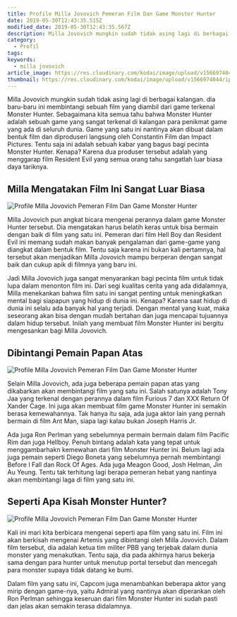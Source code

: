 ```yaml
---
title: Profile Milla Jovovich Pemeran Film Dan Game Monster Hunter
date: 2019-05-30T12:43:35.515Z
modified_date: 2019-05-30T12:43:35.567Z
description: Milla Jovovich mungkin sudah tidak asing lagi di berbagai kalangan. dia baru-baru ini membintangi sebuah film yang diambil dari game.
category:
  - Profil
tags:
keywords:
  - milla jovovich
article_image: https://res.cloudinary.com/kodai/image/upload/v1566974044/ip/profile-milla-jovovich-pemeran-film-dan-game-monster-hunter-1.jpg
thumbnail: https://res.cloudinary.com/kodai/image/upload/v1566974044/ip/profile-milla-jovovich-pemeran-film-dan-game-monster-hunter-1-011.jpg
---
```

Milla Jovovich mungkin sudah tidak asing lagi di berbagai kalangan. dia baru-baru ini membintangi sebuah film yang diambil dari game terkenal Monster Hunter. Sebagaimana kita semua tahu bahwa Monster Hunter adalah sebuah game yang sangat terkenal di kalangan para penikmat game yang ada di seluruh dunia. Game yang satu ini nantinya akan dibuat dalam bentuk film dan diproduseri langsung oleh Constantin Film dan Impact Pictures. Tentu saja ini adalah sebuah kabar yang bagus bagi pecinta Monster Hunter. Kenapa? Karena dua produser tersebut adalah yang menggarap film Resident Evil yang semua orang tahu sangatlah luar biasa daya tariknya.



## Milla Mengatakan Film Ini Sangat Luar Biasa

![Profile Milla Jovovich Pemeran Film Dan Game Monster Hunter](https://res.cloudinary.com/kodai/image/upload/v1566974044/ip/profile-milla-jovovich-pemeran-film-dan-game-monster-hunter-1.jpg)

Milla Jovovich pun angkat bicara mengenai perannya dalam game Monster Hunter tersebut. Dia mengatakan harus belatih keras untuk bisa bermain dengan baik di film yang satu ini. Pemeran dari film Hell Boy dan Resident Evil ini memang sudah makan banyak pengalaman dari game-game yang diangkat dalam bentuk film. Tentu saja karena ini bukan kali pertamnya, hal tersebut akan menjadikan Milla Jovovich mampu berperan dengan sangat baik dan cukup apik di filmnya yang baru ini.

Jadi Milla Jovovich juga sangat menyarankan bagi pecinta film untuk tidak lupa dalam menonton film ini. Dari segi kualitas cerita yang ada didalamnya, Milla menekankan bahwa film satu ini sangat penting untuk meningkatkan mental bagi siapapun yang hidup di dunia ini. Kenapa? Karena saat hidup di dunia ini selalu ada banyak hal yang terjadi. Dengan mental yang kuat, maka seseorang akan bisa dengan mudah bertahan dan juga mencapai tujuannya dalam hidup tersebut. Inilah yang membuat film Monster Hunter ini bergitu mengesankan bagi Milla Jovovich.



## Dibintangi Pemain Papan Atas

![Profile Milla Jovovich Pemeran Film Dan Game Monster Hunter](https://res.cloudinary.com/kodai/image/upload/v1566974044/ip/profile-milla-jovovich-pemeran-film-dan-game-monster-hunter-3.jpg)

Selain Milla Jovovich, ada juga beberapa pemain papan atas yang dikabarkan akan membintangi film yang satu ini. Salah satunya adalah Tony Jaa yang terkenal dengan perannya dalam film Furious 7 dan XXX Return Of Xander Cage. Ini juga akan membuat film game Monster Hunter ini semakin berasa kemewahannya. Tak hanya itu saja, ada juga aktor lain yang pernah bermain di film Ant Man, siapa lagi kalau bukan Joseph Harris Jr. 

Ada juga Ron Perlman yang sebelumnya permain bermain dalam film Pacific Rim dan juga Hellboy. Penuh bintang adalah kata yang tepat untuk menggambarhakn kemewahan dari film Monster Hunter ini. Belum lagi ada juga pemain seperti Diego Boneta yang sebelumnya pernah membintangi Before I Fall dan Rock Of Ages. Ada juga Meagon Good, Josh Helman, Jin Au Yeung. Tentu tak terhitung lagi berapa pemeran hebat yang nantinya akan membintangi laga di film yang satu ini.



## Seperti Apa Kisah Monster Hunter?

![Profile Milla Jovovich Pemeran Film Dan Game Monster Hunter](https://res.cloudinary.com/kodai/image/upload/v1566974044/ip/profile-milla-jovovich-pemeran-film-dan-game-monster-hunter-2.jpg)

Kali ini mari kita berbicara mengenai seperti apa film yang satu ini. Film ini akan berkisah mengenai Artemis yang dibintangi oleh Milla Jovovich. Dalam film tersebut, dia adalah ketua tim militer PBB yang terjebak dalam dunia monster yang menakutkan. Tentu saja, dia pada akhirnya harus bekerja sama dengan para hunter untuk menutup portal tersebut dan mencegah para monster supaya tidak datang ke bumi.

Dalam film yang satu ini, Capcom juga menambahkan beberapa aktor yang mirip dengan game-nya, yaitu Admiral yang nantinya akan diperankan oleh Ron Perlman sehingga keseruan dari film Monster Hunter ini sudah pasti dan jelas akan semakin terasa didalamnya.
